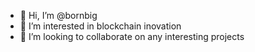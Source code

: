 - 👋 Hi, I’m @bornbig
- 👀 I’m interested in blockchain inovation
- 💞️ I’m looking to collaborate on any interesting projects

<!---
bornbig/bornbig is a ✨ special ✨ repository because its `README.md` (this file) appears on your GitHub profile.
You can click the Preview link to take a look at your changes.
--->
